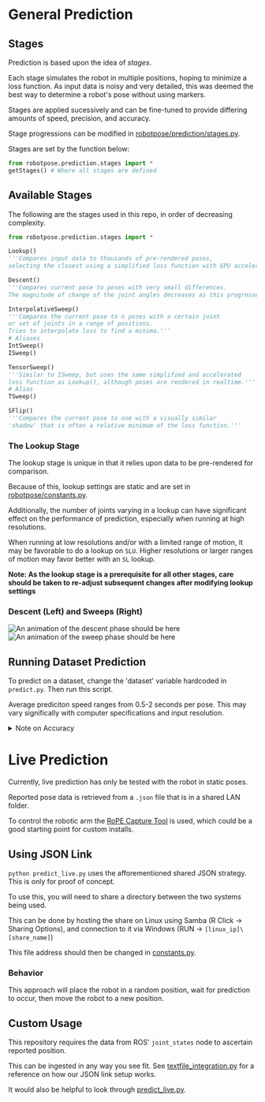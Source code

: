 # General Prediction

## Stages

Prediction is based upon the idea of *stages*.

Each stage simulates the robot in multiple positions, hoping to minimize a loss function. As input data is noisy and very detailed, this was deemed the best way to determine a robot's pose without using markers.

Stages are applied sucessively and can be fine-tuned to provide differing amounts of speed, precision, and accuracy.

Stage progressions can be modified in [robotpose/prediction/stages.py](robotpose/prediction/stages.py).

Stages are set by the function below:
```python
from robotpose.prediction.stages import *
getStages() # Where all stages are defined
```


## Available Stages

The following are the stages used in this repo, in order of decreasing complexity.

```python
from robotpose.prediction.stages import *

Lookup()
'''Compares input data to thousands of pre-rendered poses, 
selecting the closest using a simplified loss function with GPU acceleration.'''

Descent()
'''Compares current pose to poses with very small differences.
The magnitude of change of the joint angles decreases as this progresses.'''

InterpolativeSweep()
'''Compares the current pose to n poses with a certain joint
or set of joints in a range of positions.
Tries to interpolate loss to find a minima.'''
# Aliases
IntSweep()
ISweep()

TensorSweep()
'''Similar to ISweep, but uses the same simplified and accelerated 
loss function as Lookup(), although poses are rendered in realtime.'''
# Alias
TSweep()

SFlip()
'''Compares the current pose to one with a visually similar 
'shadow' that is often a relative minimum of the loss function.'''
```

### The Lookup Stage

The lookup stage is unique in that it relies upon data to be pre-rendered for comparison.

Because of this, lookup settings are static and are set in [robotpose/constants.py](robotpose/constants.py).

Additionally, the number of joints varying in a lookup can have significant effect on the performance of prediction, especially when running at high resolutions.

When running at low resolutions and/or with a limited range of motion, it may be favorable to do a lookup on ``SLU``. Higher resolutions or larger ranges of motion may favor better with an ```SL``` lookup.

**Note: As the lookup stage is a prerequisite for all other stages, care should be taken to re-adjust subsequent changes after modifying lookup settings**

### Descent (Left) and Sweeps (Right)

![An animation of the descent phase should be here](assets/descent.gif)
![An animation of the sweep phase should be here](assets/sweeps.gif)

## Running Dataset Prediction

To predict on a dataset, change the 'dataset' variable hardcoded in ```predict.py```. Then run this script.

Average prediciton speed ranges from 0.5-2 seconds per pose. This may vary significally with computer specifications and input resolution.

<details>
  <summary> Note on Accuracy </summary>
    Running this script will provide results for all data in the dataset, regardless of if the segmentation model was trained on the data.
    To view predictions on those poses of the dataset that have not been used for segmentation training, it is advisable to split the data into multiple datasets (with the same camera pose) and to train on one and evalute performace with another.
</details>


# Live Prediction

Currently, live prediction has only be tested with the robot in static poses.

Reported pose data is retrieved from a `.json` file that is in a shared LAN folder.

To control the robotic arm the [RoPE Capture Tool](https://github.com/OSU-AIMS/RoPE-Capture-Tool) is used, which could be a good starting point for custom installs.

## Using JSON Link

`python predict_live.py` uses the afforementioned shared JSON strategy. This is only for proof of concept.

To use this, you will need to share a directory between the two systems being used.

This can be done by hosting the share on Linux using Samba (R Click -> Sharing Options), and connection to it via Windows (RUN -> `[linux_ip]\[share_name]`)

This file address should then be changed in [constants.py](robotpose/constants.py).

### Behavior

This approach will place the robot in a random position, wait for prediction to occur, then move the robot to a new position.

## Custom Usage

This repository requires the data from ROS' ```joint_states``` node to ascertain reported position.

This can be ingested in any way you see fit. See [textfile_integration.py](robotpose/testfile_integration.py) for a reference on how our JSON link setup works.

It would also be helpful to look through [predict_live.py](predict_live.py).
